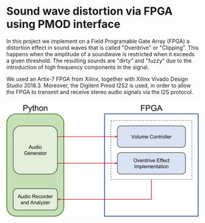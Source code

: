 # Sound wave distortion via FPGA using PMOD interface
In this project we implement on a Field Programable Gate Array (FPGA) a distortion effect in sound waves that is called "Overdrive" or "Clipping". This happens when the amplitude of a soundwave is restricted when it exceeds a given threshold. The resulting sounds are "dirty" and "fuzzy" due to the introduction of high frequency components in the signal.

We used an Artix-7 FPGA from Xilinx, together with Xilinx Vivado Design Studio 2018.3. Moreover, the Digilent Pmod I2S2 is used, in order to allow the FPGA to transmit and receive stereo audio signals via the I2S protocol.

![Overdrive Implementation flowchart](MAPD_flowchart.png) 